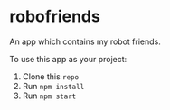 # robofriends
An app which contains my robot friends.

To use this app as your project:
1. Clone this <code>repo</code>
2. Run <code>npm install</code>
3. Run <code>npm start</code>
